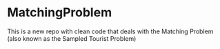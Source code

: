 # MatchingProblem

This is a new repo with clean code that deals with the Matching Problem (also known as the Sampled Tourist Problem)
